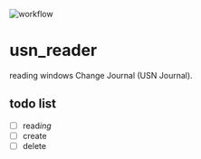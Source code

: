 ![workflow](https://github.com/phantasiae/usn_reader/actions/workflows/rust.yml/badge.svg)

# usn_reader

reading windows Change Journal (USN Journal).

## todo list
- [ ] read*ing*
- [ ] create
- [ ] delete
